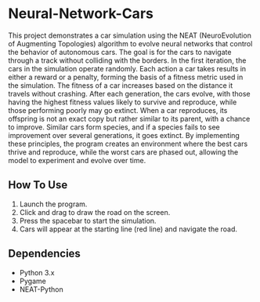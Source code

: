 # Neural-Network-Cars

This project demonstrates a car simulation using the NEAT (NeuroEvolution of Augmenting Topologies) algorithm to evolve neural networks that control the behavior of autonomous cars. The goal is for the cars to navigate through a track without colliding with the borders. In the first iteration, the cars in the simulation operate randomly. Each action a car takes results in either a reward or a penalty, forming the basis of a fitness metric used in the simulation. The fitness of a car increases based on the distance it travels without crashing. After each generation, the cars evolve, with those having the highest fitness values likely to survive and reproduce, while those performing poorly may go extinct. When a car reproduces, its offspring is not an exact copy but rather similar to its parent, with a chance to improve. Similar cars form species, and if a species fails to see improvement over several generations, it goes extinct. By implementing these principles, the program creates an environment where the best cars thrive and reproduce, while the worst cars are phased out, allowing the model to experiment and evolve over time.

## How To Use

1. Launch the program.
2. Click and drag to draw the road on the screen.
3. Press the spacebar to start the simulation.
4. Cars will appear at the starting line (red line) and navigate the road.

## Dependencies

- Python 3.x
- Pygame
- NEAT-Python


